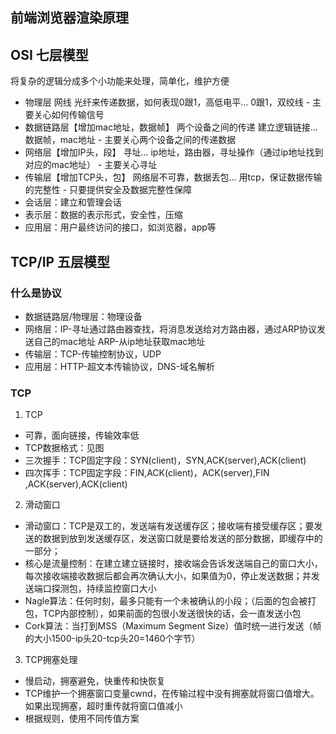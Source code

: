 
## 前端浏览器渲染原理

## OSI 七层模型
将复杂的逻辑分成多个小功能来处理，简单化，维护方便
- 物理层
    网线 光纤来传递数据，如何表现0跟1，高低电平... 0跟1，双绞线 - 主要关心如何传输信号
- 数据链路层【增加mac地址，数据帧】
    两个设备之间的传递 建立逻辑链接... 数据帧，mac地址 - 主要关心两个设备之间的传递数据
- 网络层【增加IP头，段】
    寻址... ip地址，路由器，寻址操作（通过ip地址找到对应的mac地址） - 主要关心寻址
- 传输层【增加TCP头，包】
    网络层不可靠，数据丢包... 用tcp，保证数据传输的完整性 - 只要提供安全及数据完整性保障
- 会话层：建立和管理会话
- 表示层：数据的表示形式，安全性，压缩
- 应用层：用户最终访问的接口，如浏览器，app等

## TCP/IP 五层模型
### 什么是协议
- 数据链路层/物理层：物理设备
- 网络层：IP-寻址通过路由器查找，将消息发送给对方路由器，通过ARP协议发送自己的mac地址
         ARP-从ip地址获取mac地址
- 传输层：TCP-传输控制协议，UDP
- 应用层：HTTP-超文本传输协议，DNS-域名解析

### TCP
1. TCP
- 可靠，面向链接，传输效率低
- TCP数据格式：见图
- 三次握手：TCP固定字段：SYN(client)，SYN,ACK(server),ACK(client)
- 四次挥手：TCP固定字段：FIN,ACK(client)，ACK(server),FIN
,ACK(server),ACK(client)
2. 滑动窗口
- 滑动窗口：TCP是双工的，发送端有发送缓存区；接收端有接受缓存区；要发送的数据到放到发送缓存区，发送窗口就是要给发送的部分数据，即缓存中的一部分；
- 核心是流量控制：在建立建立链接时，接收端会告诉发送端自己的窗口大小，每次接收端接收数据后都会再次确认大小，如果值为0，停止发送数据；并发送端口探测包，持续监控窗口大小
- Nagle算法：任何时刻，最多只能有一个未被确认的小段；（后面的包会被打包，TCP内部控制），如果前面的包很小发送很快的话，会一直发送小包
- Cork算法：当打到MSS（Maximum Segment Size）值时统一进行发送（帧的大小1500-ip头20-tcp头20=1460个字节）
3. TCP拥塞处理
- 慢启动，拥塞避免，快重传和快恢复
- TCP维护一个拥塞窗口变量cwnd，在传输过程中没有拥塞就将窗口值增大。如果出现拥塞，超时重传就将窗口值减小
- 根据规则，使用不同传值方案
